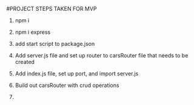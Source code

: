 #PROJECT STEPS TAKEN FOR MVP

1. npm i

2. npm i express

3. add start script to package.json

4. Add server.js file and set up router to carsRouter file that needs to be created

5. Add index.js file, set up port, and import server.js

6. Build out carsRouter with crud operations 

7. 